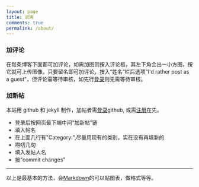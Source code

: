 ```yaml
---
layout: page
title: 说明
comments: true
permalink: /about/
---
```


### 加评论
在每条博客下面都可加评论，如需加图则按入评论框，其左下角会出一小方图，按它就可上传图像。只要留名即可加评论，按入“姓名”栏后选项“I'd rather post as a guest"，但评论需等待审核，如先行[登录](https://disqus.com/profile/login/)则无需等待审核。

### 加新帖
本站用 github 和 jekyll 制作，加帖者需[登录](https://github.com/login)github, 或需[注册](https://github.com/join)在先。
 + 登录后按网页最下端中间“加新帖”链
 + 填入帖名
 + 在上面几行有"Category:",尽量用现有的类别，实在没有再填新的
 + 嘮叨几句
 + 填入发帖人名
 + 按“commit changes"

-------
以上是最基本的方法，会[Markdown](http://www.jianshu.com/p/q81RER)的可以贴图表，做格式等等。

